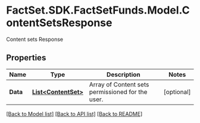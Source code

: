 # FactSet.SDK.FactSetFunds.Model.ContentSetsResponse
Content sets Response

## Properties

Name | Type | Description | Notes
------------ | ------------- | ------------- | -------------
**Data** | [**List&lt;ContentSet&gt;**](ContentSet.md) | Array of Content sets permissioned for the user. | [optional] 

[[Back to Model list]](../README.md#documentation-for-models) [[Back to API list]](../README.md#documentation-for-api-endpoints) [[Back to README]](../README.md)

